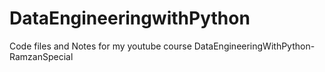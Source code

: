# DataEngineeringwithPython
Code files and Notes for my youtube course DataEngineeringWithPython-RamzanSpecial
